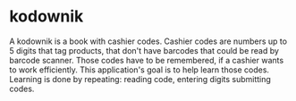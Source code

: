 # kodownik
A kodownik is a book with cashier codes. Cashier codes are numbers up to 5 digits that tag products, that don't have barcodes that could be read by barcode scanner. Those codes have to be remembered, if a cashier wants to work efficiently. This application's goal is to help learn those codes. Learning is done by repeating: reading code, entering digits submitting codes.  
